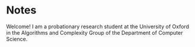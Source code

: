 # Notes

Welcome!  I am a probationary research student at the University of Oxford in the Algorithms and Complexity Group of the Department of Computer Science.
